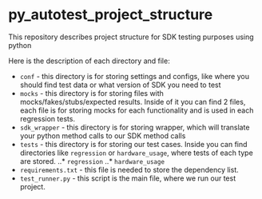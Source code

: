 # py_autotest_project_structure
This repository describes project structure for SDK testing purposes using python

Here is the description of each directory and file:
* `conf` - this directory is for storing settings and configs, like where you should find test data or what version of SDK you need to test
* `mocks` - this directory is for storing files with mocks/fakes/stubs/expected results. Inside of it you can find 2 files, each file is for storing mocks for each functionality and is used in each regression tests.
* `sdk_wrapper` - this directory is for storing wrapper, which will translate your python method calls to our SDK method calls
* `tests` - this directory is for storing our test cases. Inside you can find directories like `regression` or `hardware_usage`, where tests of each type are stored.
..* `regression`
..* `hardware_usage`
* `requirements.txt` - this file is needed to store the dependency list.
* `test_runner.py` - this script is the main file, where we run our test project.
